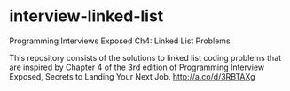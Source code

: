 # interview-linked-list
Programming Interviews Exposed Ch4: Linked List Problems

This repository consists of the solutions to linked list coding problems that are inspired by Chapter 4 of the 3rd edition of Programming Interview Exposed, Secrets to Landing Your Next Job. http://a.co/d/3RBTAXg 





